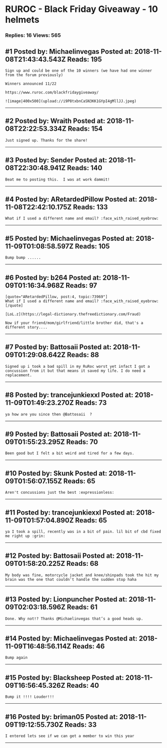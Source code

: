 # RUROC - Black Friday Giveaway - 10 helmets

### Replies: 16 Views: 565

## \#1 Posted by: Michaelinvegas Posted at: 2018-11-08T21:43:43.543Z Reads: 195

```
Sign up and could be one of the 10 winners (we have had one winner from the forum previously)

Winners announced 11/22

https://www.ruroc.com/blackfridaygiveaway/

![image|400x500](upload://i9P8txbnCaSN3KK1GYpI4gMllJJ.jpeg)
```

---
## \#2 Posted by: Wraith Posted at: 2018-11-08T22:22:53.334Z Reads: 154

```
Just signed up. Thanks for the share!
```

---
## \#3 Posted by: Sender Posted at: 2018-11-08T22:30:48.941Z Reads: 140

```
Beat me to posting this.  I was at work dammit!
```

---
## \#4 Posted by: ARetardedPillow Posted at: 2018-11-08T22:42:10.175Z Reads: 133

```
What if I used a different name and email? :face_with_raised_eyebrow:
```

---
## \#5 Posted by: Michaelinvegas Posted at: 2018-11-09T01:08:58.597Z Reads: 105

```
Bump bump ......
```

---
## \#6 Posted by: b264 Posted at: 2018-11-09T01:16:34.968Z Reads: 97

```
[quote="ARetardedPillow, post:4, topic:73969"]
What if I used a different name and email? :face_with_raised_eyebrow:
[/quote]

[LoL.z](https://legal-dictionary.thefreedictionary.com/Fraud)

Now if your friend/mom/girlfriend/little brother did, that's a different story....
```

---
## \#7 Posted by: Battosaii Posted at: 2018-11-09T01:29:08.642Z Reads: 88

```
Signed up i took a bad spill in my RuRoc worst yet infact I got a concussion from it but that means it saved my life. I do need a replacement.
```

---
## \#8 Posted by: trancejunkiexxl Posted at: 2018-11-09T01:49:23.270Z Reads: 73

```
ya how are you since then @Battosaii  ?
```

---
## \#9 Posted by: Battosaii Posted at: 2018-11-09T01:55:23.295Z Reads: 70

```
Been good but I felt a bit weird and tired for a few days.
```

---
## \#10 Posted by: Skunk Posted at: 2018-11-09T01:56:07.155Z Reads: 65

```
Aren't concussions just the best :expressionless:
```

---
## \#11 Posted by: trancejunkiexxl Posted at: 2018-11-09T01:57:04.890Z Reads: 65

```
ya I took a spill, recently was in a bit of pain. lil bit of cbd fixed me right up :grin:
```

---
## \#12 Posted by: Battosaii Posted at: 2018-11-09T01:58:20.225Z Reads: 68

```
My body was fine, motorcycle jacket and knee/shinpads took the hit my brain was the one that couldn't handle the sudden stop haha
```

---
## \#13 Posted by: Lionpuncher Posted at: 2018-11-09T02:03:18.596Z Reads: 61

```
Done. Why not!? Thanks @Michaelinvegas that’s a good heads up.
```

---
## \#14 Posted by: Michaelinvegas Posted at: 2018-11-09T16:48:56.114Z Reads: 46

```
Bump again
```

---
## \#15 Posted by: Blacksheep Posted at: 2018-11-09T16:56:45.326Z Reads: 40

```
Bump it !!!! Louder!!!
```

---
## \#16 Posted by: briman05 Posted at: 2018-11-09T19:12:55.730Z Reads: 33

```
I entered lets see if we can get a member to win this year
```

---
